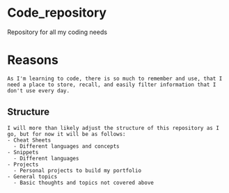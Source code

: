 # Code_repository
 Repository for all my coding needs

# Reasons
    As I'm learning to code, there is so much to remember and use, that I need a place to store, recall, and easily filter information that I don't use every day.

## Structure
    I will more than likely adjust the structure of this repository as I go, but for now it will be as follows:
    - Cheat Sheets
      - Different languages and concepts
    - Snippets
      - Different languages
    - Projects
      - Personal projects to build my portfolio
    - General topics
      - Basic thoughts and topics not covered above